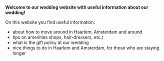 
**Welcome to our wedding website with useful information about our wedding!**

On this website you find useful information:
- about how to move around in Haarlem, Amsterdam and around
- tips on amenities shops, hair-dressers, etc.)
-  what is the gift policy at our wedding
- nice things to do in Haarlem and Amsterdam, for those who are staying longer
